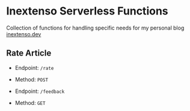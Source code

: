 # Inextenso Serverless Functions

Collection of functions for handling specific needs for my personal blog [inextenso.dev](https://www.inextenso.dev/)

## Rate Article

- Endpoint: `/rate`
- Method: `POST`

- Endpoint: `/feedback`
- Method: `GET` 
